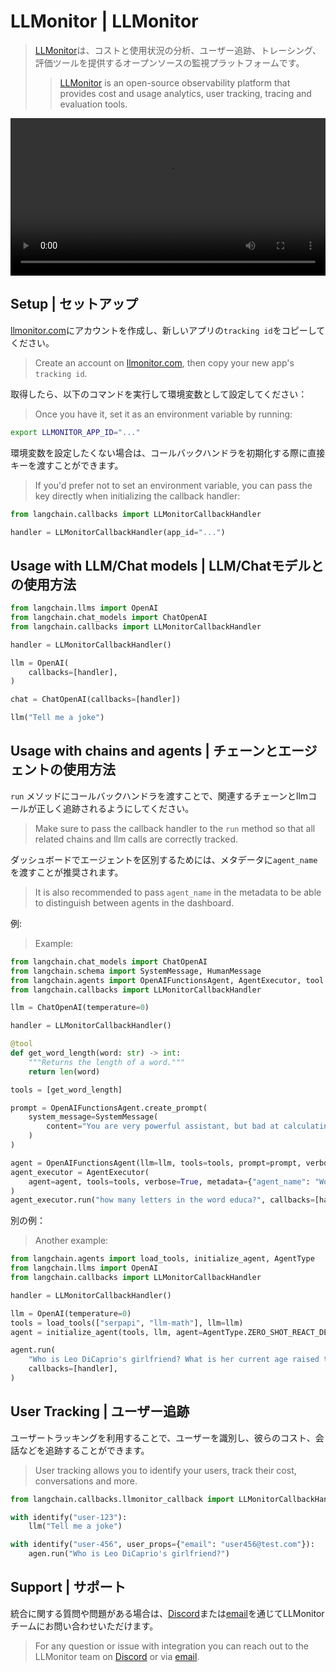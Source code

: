 # LLMonitor | LLMonitor

> [LLMonitor](https://llmonitor.com?utm_source=langchain\&utm_medium=py\&utm_campaign=docs)は、コストと使用状況の分析、ユーザー追跡、トレーシング、評価ツールを提供するオープンソースの監視プラットフォームです。
>
> > [LLMonitor](https://llmonitor.com?utm_source=langchain\&utm_medium=py\&utm_campaign=docs) is an open-source observability platform that provides cost and usage analytics, user tracking, tracing and evaluation tools.

<video controls width='100%' >
  <source src='https://llmonitor.com/videos/demo-annotated.mp4'/>
</video>

## Setup | セットアップ

[llmonitor.com](https://llmonitor.com?utm_source=langchain\&utm_medium=py\&utm_campaign=docs)にアカウントを作成し、新しいアプリの`tracking id`をコピーしてください。

> Create an account on [llmonitor.com](https://llmonitor.com?utm_source=langchain\&utm_medium=py\&utm_campaign=docs), then copy your new app's `tracking id`.

取得したら、以下のコマンドを実行して環境変数として設定してください：

> Once you have it, set it as an environment variable by running:

```bash
export LLMONITOR_APP_ID="..."
```

環境変数を設定したくない場合は、コールバックハンドラを初期化する際に直接キーを渡すことができます。

> If you'd prefer not to set an environment variable, you can pass the key directly when initializing the callback handler:

```python
from langchain.callbacks import LLMonitorCallbackHandler

handler = LLMonitorCallbackHandler(app_id="...")
```

## Usage with LLM/Chat models | LLM/Chatモデルとの使用方法

```python
from langchain.llms import OpenAI
from langchain.chat_models import ChatOpenAI
from langchain.callbacks import LLMonitorCallbackHandler

handler = LLMonitorCallbackHandler()

llm = OpenAI(
    callbacks=[handler],
)

chat = ChatOpenAI(callbacks=[handler])

llm("Tell me a joke")

```

## Usage with chains and agents | チェーンとエージェントの使用方法

`run` メソッドにコールバックハンドラを渡すことで、関連するチェーンとllmコールが正しく追跡されるようにしてください。

> Make sure to pass the callback handler to the `run` method so that all related chains and llm calls are correctly tracked.

ダッシュボードでエージェントを区別するためには、メタデータに`agent_name`を渡すことが推奨されます。

> It is also recommended to pass `agent_name` in the metadata to be able to distinguish between agents in the dashboard.

例:

> Example:

```python
from langchain.chat_models import ChatOpenAI
from langchain.schema import SystemMessage, HumanMessage
from langchain.agents import OpenAIFunctionsAgent, AgentExecutor, tool
from langchain.callbacks import LLMonitorCallbackHandler

llm = ChatOpenAI(temperature=0)

handler = LLMonitorCallbackHandler()

@tool
def get_word_length(word: str) -> int:
    """Returns the length of a word."""
    return len(word)

tools = [get_word_length]

prompt = OpenAIFunctionsAgent.create_prompt(
    system_message=SystemMessage(
        content="You are very powerful assistant, but bad at calculating lengths of words."
    )
)

agent = OpenAIFunctionsAgent(llm=llm, tools=tools, prompt=prompt, verbose=True)
agent_executor = AgentExecutor(
    agent=agent, tools=tools, verbose=True, metadata={"agent_name": "WordCount"}  # <- recommended, assign a custom name
)
agent_executor.run("how many letters in the word educa?", callbacks=[handler])
```

別の例：

> Another example:

```python
from langchain.agents import load_tools, initialize_agent, AgentType
from langchain.llms import OpenAI
from langchain.callbacks import LLMonitorCallbackHandler

handler = LLMonitorCallbackHandler()

llm = OpenAI(temperature=0)
tools = load_tools(["serpapi", "llm-math"], llm=llm)
agent = initialize_agent(tools, llm, agent=AgentType.ZERO_SHOT_REACT_DESCRIPTION, metadata={ "agent_name": "GirlfriendAgeFinder" })  # <- recommended, assign a custom name

agent.run(
    "Who is Leo DiCaprio's girlfriend? What is her current age raised to the 0.43 power?",
    callbacks=[handler],
)
```

## User Tracking | ユーザー追跡

ユーザートラッキングを利用することで、ユーザーを識別し、彼らのコスト、会話などを追跡することができます。

> User tracking allows you to identify your users, track their cost, conversations and more.

```python
from langchain.callbacks.llmonitor_callback import LLMonitorCallbackHandler, identify

with identify("user-123"):
    llm("Tell me a joke")

with identify("user-456", user_props={"email": "user456@test.com"}):
    agen.run("Who is Leo DiCaprio's girlfriend?")
```

## Support | サポート

統合に関する質問や問題がある場合は、[Discord](http://discord.com/invite/8PafSG58kK)または[email](mailto:vince@llmonitor.com)を通じてLLMonitorチームにお問い合わせいただけます。

> For any question or issue with integration you can reach out to the LLMonitor team on [Discord](http://discord.com/invite/8PafSG58kK) or via [email](mailto:vince@llmonitor.com).
